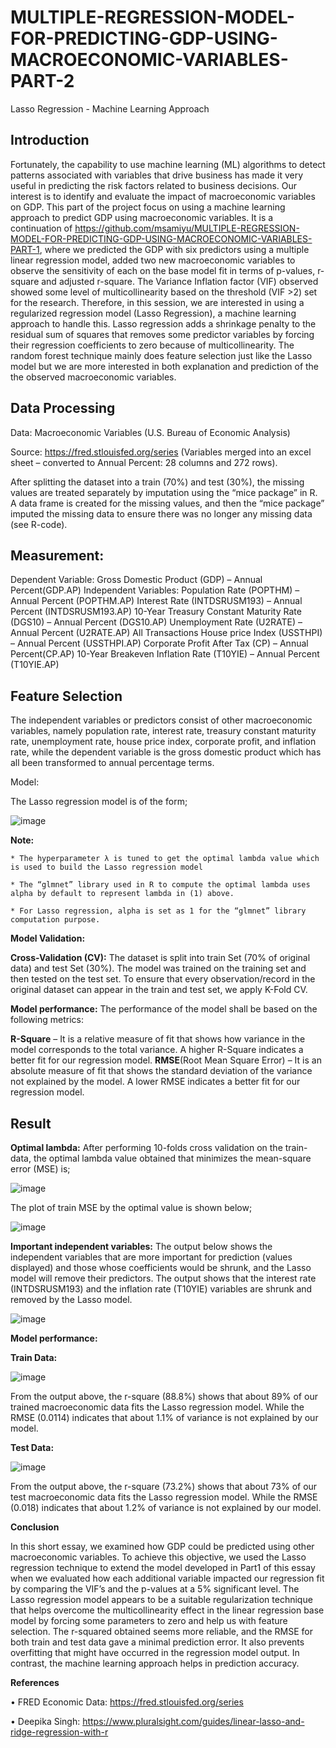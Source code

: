 # MULTIPLE-REGRESSION-MODEL-FOR-PREDICTING-GDP-USING-MACROECONOMIC-VARIABLES-PART-2
Lasso Regression - Machine Learning Approach
## Introduction
Fortunately, the capability to use machine learning (ML) algorithms to detect patterns associated with variables that drive business has made it very useful in predicting the risk factors related to business decisions. Our interest is to identify and evaluate the impact of macroeconomic variables on GDP. This part of the project focus on using a machine learning approach to predict GDP using macroeconomic variables. It is a continuation of https://github.com/msamiyu/MULTIPLE-REGRESSION-MODEL-FOR-PREDICTING-GDP-USING-MACROECONOMIC-VARIABLES-PART-1, where we predicted the GDP with six predictors using a multiple linear regression model, added two new macroeconomic variables to observe the sensitivity of each on the base model fit in terms of p-values, r-square and adjusted r-square. The Variance Inflation factor (VIF) observed showed some level of multicollinearity based on the threshold (VIF >2) set for the research. Therefore, in this session, we are interested in using a regularized regression model (Lasso Regression), a machine learning approach to handle this. Lasso regression adds a shrinkage penalty to the residual sum of squares that removes some predictor variables by forcing their regression coefficients to zero because of multicollinearity. The random forest technique mainly does feature selection just like the Lasso model but we are more interested in both explanation and prediction of the the observed macroeconomic variables.  
## Data Processing

Data: Macroeconomic Variables (U.S. Bureau of Economic Analysis)

Source: https://fred.stlouisfed.org/series (Variables merged into an excel sheet – converted to Annual Percent: 28 columns and 272 rows).

After splitting the dataset into a train (70%) and test (30%), the missing values are treated separately by imputation using the “mice package” in R. A data frame is created for the missing values, and then the “mice package” imputed the missing data to ensure there was no longer any missing data (see R-code).

## Measurement:
Dependent Variable: Gross Domestic Product (GDP) – Annual Percent(GDP.AP) 
Independent Variables: Population Rate (POPTHM) – Annual Percent (POPTHM.AP)
			Interest Rate (INTDSRUSM193) – Annual Percent (INTDSRUSM193.AP)
			10-Year Treasury Constant Maturity Rate (DGS10) – Annual Percent (DGS10.AP)
			Unemployment Rate (U2RATE) – Annual Percent (U2RATE.AP)
			All Transactions House price Index (USSTHPI) – Annual Percent (USSTHPI.AP)
			Corporate Profit After Tax (CP) – Annual Percent(CP.AP)
			10-Year Breakeven Inflation Rate (T10YIE) – Annual Percent (T10YIE.AP)

## Feature Selection
The independent variables or predictors consist of other macroeconomic variables, namely population rate, interest rate, treasury constant maturity rate, unemployment rate, house price index, corporate profit, and inflation rate, while the dependent variable is the gross domestic product which has all been transformed to annual percentage terms.

Model: 

The Lasso regression model is of the form;

![image](https://user-images.githubusercontent.com/54149747/128662755-5a09440f-8547-48cd-990a-83e4f6d80b81.png)

   **Note:**
   
    * The hyperparameter λ is tuned to get the optimal lambda value which is used to build the Lasso regression model
    
    * The “glmnet” library used in R to compute the optimal lambda uses alpha by default to represent lambda in (1) above. 

    * For Lasso regression, alpha is set as 1 for the “glmnet” library computation purpose.
 
**Model Validation:**

**Cross-Validation (CV):** The dataset is split into train Set (70% of original data) and test Set (30%). The model was trained on the training set and then tested on the test set. 
To ensure that every observation/record in the original dataset can appear in the train and test set, we apply K-Fold CV.  

**Model performance:** The performance of the model shall be based on the following metrics:

**R-Square** – It is a relative measure of fit that shows how variance in the model corresponds to the total variance. A higher R-Square indicates a better fit for our regression model.
**RMSE**(Root Mean Square Error) –  It is an absolute measure of fit that shows the standard deviation of the variance not explained by the model. A lower RMSE indicates a better fit for our regression model.

## Result

**Optimal lambda:** After performing 10-folds cross validation on the train-data, the optimal lambda value obtained that minimizes the mean-square error (MSE) is;

![image](https://user-images.githubusercontent.com/54149747/128663226-0070f89f-a3b7-4c94-a9f0-e3adb9d11741.png)

The plot of train MSE by the optimal value is shown below;

![image](https://user-images.githubusercontent.com/54149747/128663268-4462f94c-af9f-4d3e-81d0-f80487deb857.png)

**Important independent variables:**  The output below shows the independent variables that are more important for prediction (values displayed) and those whose coefficients would be shrunk, and the Lasso model will remove their predictors. The output shows that the interest rate (INTDSRUSM193) and the inflation rate (T10YIE) variables are shrunk and removed by the Lasso model.

![image](https://user-images.githubusercontent.com/54149747/128663328-be92845a-3023-4bfe-9d0f-22ed907c0f69.png)

**Model performance:** 

**Train Data:**

![image](https://user-images.githubusercontent.com/54149747/128663350-c8455568-ed42-4cfa-9786-3c07ef0721ae.png)

From the output above, the r-square (88.8%) shows that about 89% of our trained macroeconomic data fits the Lasso regression model. While the RMSE (0.0114) indicates that        about 1.1% of variance is not explained by our model.

**Test Data:**

![image](https://user-images.githubusercontent.com/54149747/128663391-d03d0a74-9039-4ebe-a87d-4a1fbf06d78a.png)

From the output above, the r-square (73.2%) shows that about 73% of our test macroeconomic data fits the Lasso regression model. While the RMSE (0.018) indicates that about      1.2% of variance is not explained by our model.

**Conclusion**

In this short essay, we examined how GDP could be predicted using other macroeconomic variables. To achieve this objective, we used the Lasso regression technique to extend the model developed in Part1 of this essay when we evaluated how each additional variable impacted our regression fit by comparing the VIF’s and the p-values at a 5% significant level. The Lasso regression model appears to be a suitable regularization technique that helps overcome the multicollinearity effect in the linear regression base model by forcing some parameters to zero and help us with feature selection. The r-squared obtained seems more reliable, and the RMSE for both train and test data gave a minimal prediction error. It also prevents overfitting that might have occurred in the regression model output. In contrast, the machine learning approach helps in prediction accuracy.

**References**

•	FRED Economic Data: https://fred.stlouisfed.org/series

•	Deepika Singh: https://www.pluralsight.com/guides/linear-lasso-and-ridge-regression-with-r




